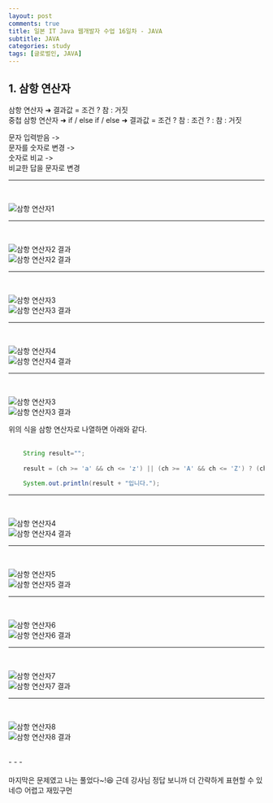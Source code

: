 ```yaml
---
layout: post
comments: true
title: 일본 IT Java 웹개발자 수업 16일차 - JAVA
subtitle: JAVA
categories: study
tags: [글로벌인, JAVA]
---
```


## 1\. 삼항 연산자

삼항 연산자 &#10140; 결과값 = 조건 ? 참 : 거짓  
중첩 삼항 연산자 &#10140; if / else if / else &#10140; 결과값 = 조건 ? 참 : 조건 ? : 참 : 거짓  
  
문자 입력받음 ->  
문자를 숫자로 변경 ->  
숫자로 비교 ->  
비교한 답을 문자로 변경  
  
- - -
<br>

![삼항 연산자1](https://jsh0924.github.io/assets/images/posts/240328_1.png)<br>
  
- - -
<br>

![삼항 연산자2 결과](https://jsh0924.github.io/assets/images/posts/240328_2.png)<br>
![삼항 연산자2 결과](https://jsh0924.github.io/assets/images/posts/240328_3.png)<br>
  
- - - 
<br>
  
![삼항 연산자3](https://jsh0924.github.io/assets/images/posts/240328_4.png)<br>
![삼항 연산자3 결과](https://jsh0924.github.io/assets/images/posts/240328_5.png)<br>
  
- - - 
<br>
  
![삼항 연산자4](https://jsh0924.github.io/assets/images/posts/240328_6.png)<br>
![삼항 연산자4 결과](https://jsh0924.github.io/assets/images/posts/240328_7.png)<br>
  
- - - 
<br>
  
![삼항 연산자3](https://jsh0924.github.io/assets/images/posts/240328_8.png)<br>
![삼항 연산자3 결과](https://jsh0924.github.io/assets/images/posts/240328_9.png)<br>
  
위의 식을 삼항 연산자로 나열하면 아래와 같다.  
<br>

````java
	String result="";
		
	result = (ch >= 'a' && ch <= 'z') || (ch >= 'A' && ch <= 'Z') ? (ch == 'a' || ch == 'e' || ch == 'i' || ch == 'o' || ch == 'u') ? "모음" : (ch == 'A' || ch == 'E' || ch == 'I' || ch == 'O' || ch == 'U') ? "모음" : "자음" : "알파벳이 아닌 문자";
	
	System.out.println(result + "입니다.");
````
  
- - - 
<br>
  
![삼항 연산자4](https://jsh0924.github.io/assets/images/posts/240328_10.png)<br>
![삼항 연산자4 결과](https://jsh0924.github.io/assets/images/posts/240328_11.png)<br>
  
- - - 
<br>
  
![삼항 연산자5](https://jsh0924.github.io/assets/images/posts/240328_12.png)<br>
![삼항 연산자5 결과](https://jsh0924.github.io/assets/images/posts/240328_13.png)<br>
  
- - - 
<br>
  
![삼항 연산자6](https://jsh0924.github.io/assets/images/posts/240328_14.png)<br>
![삼항 연산자6 결과](https://jsh0924.github.io/assets/images/posts/240328_15.png)<br>
  
- - - 
<br>
  
![삼항 연산자7](https://jsh0924.github.io/assets/images/posts/240328_16.png)<br>
![삼항 연산자7 결과](https://jsh0924.github.io/assets/images/posts/240328_17.png)<br>
  
- - - 
<br>
  
![삼항 연산자8](https://jsh0924.github.io/assets/images/posts/240328_18.png)<br>
![삼항 연산자8 결과](https://jsh0924.github.io/assets/images/posts/240328_19.png)<br>
  
<br>
- - -
<br>
<br>
마지막은 문제였고 나는 풀었다~!😆  
근데 강사님 정답 보니까 더 간략하게 표현할 수 있네🙃  
어렵고 재밌구먼  